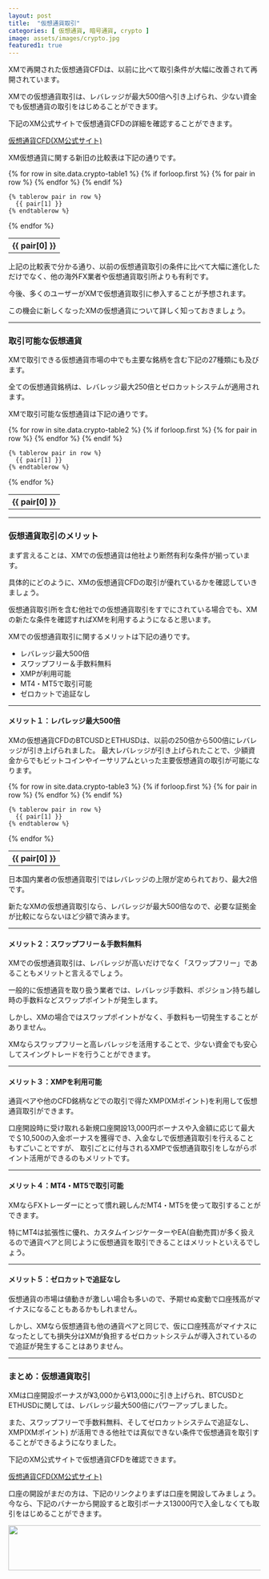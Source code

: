 ```yaml
---
layout: post
title:  "仮想通貨取引"
categories: [ 仮想通貨, 暗号通貨, crypto ]
image: assets/images/crypto.jpg
featured1: true
---
```


XMで再開された仮想通貨CFDは、以前に比べて取引条件が大幅に改善されて再開されています。

XMでの仮想通貨取引は、レバレッジが最大500倍へ引き上げられ、少ない資金でも仮想通貨の取引をはじめることができます。

下記のXM公式サイトで仮想通貨CFDの詳細を確認することができます。

<a href="https://clicks.affstrack.com/c?m=73023&c=648723">仮想通貨CFD(XM公式サイト)</a>

XM仮想通貨に関する新旧の比較表は下記の通りです。

<table>
  {% for row in site.data.crypto-table1 %}
    {% if forloop.first %}
    <tr>
      {% for pair in row %}
        <th>{{ pair[0] }}</th>
      {% endfor %}
    </tr>
    {% endif %}

    {% tablerow pair in row %}
      {{ pair[1] }}
    {% endtablerow %}
  {% endfor %}
</table>

上記の比較表で分かる通り、以前の仮想通貨取引の条件に比べて大幅に進化しただけでなく、他の海外FX業者や仮想通貨取引所よりも有利です。

今後、多くのユーザーがXMで仮想通貨取引に参入することが予想されます。

この機会に新しくなったXMの仮想通貨について詳しく知っておきましょう。


<hr>

### 取引可能な仮想通貨

XMで取引できる仮想通貨市場の中でも主要な銘柄を含む下記の27種類にも及びます。

全ての仮想通貨銘柄は、レバレッジ最大250倍とゼロカットシステムが適用されます。

XMで取引可能な仮想通貨は下記の通りです。

<table>
  {% for row in site.data.crypto-table2 %}
    {% if forloop.first %}
    <tr>
      {% for pair in row %}
        <th>{{ pair[0] }}</th>
      {% endfor %}
    </tr>
    {% endif %}

    {% tablerow pair in row %}
      {{ pair[1] }}
    {% endtablerow %}
  {% endfor %}
</table>

<hr>

### 仮想通貨取引のメリット

まず言えることは、XMでの仮想通貨は他社より断然有利な条件が揃っています。

具体的にどのように、XMの仮想通貨CFDの取引が優れているかを確認していきましょう。

仮想通貨取引所を含む他社での仮想通貨取引をすでにされている場合でも、XMの新たな条件を確認すればXMを利用するようになると思います。


XMでの仮想通貨取引に関するメリットは下記の通りです。

+ レバレッジ最大500倍
+ スワップフリー＆手数料無料
+ XMPが利用可能
+ MT4・MT5で取引可能
+ ゼロカットで追証なし

<hr>

#### メリット１：レバレッジ最大500倍

XMの仮想通貨CFDのBTCUSDとETHUSDは、以前の250倍から500倍にレバレッジが引き上げられました。 最大レバレッジが引き上げられたことで、少額資金からでもビットコインやイーサリアムといった主要仮想通貨の取引が可能になります。

<table>
  {% for row in site.data.crypto-table3 %}
    {% if forloop.first %}
    <tr>
      {% for pair in row %}
        <th>{{ pair[0] }}</th>
      {% endfor %}
    </tr>
    {% endif %}

    {% tablerow pair in row %}
      {{ pair[1] }}
    {% endtablerow %}
  {% endfor %}
</table>

日本国内業者の仮想通貨取引ではレバレッジの上限が定められており、最大2倍です。

新たなXMの仮想通貨取引なら、レバレッジが最大500倍なので、必要な証拠金が比較にならないほど少額で済みます。

<hr>

#### メリット２：スワップフリー＆手数料無料

XMでの仮想通貨取引は、レバレッジが高いだけでなく「スワップフリー」であることもメリットと言えるでしょう。

一般的に仮想通貨を取り扱う業者では、レバレッジ手数料、ポジション持ち越し時の手数料などスワップポイントが発生します。

しかし、XMの場合ではスワップポイントがなく、手数料も一切発生することがありません。

XMならスワップフリーと高レバレッジを活用することで、少ない資金でも安心してスイングトレードを行うことができます。

<hr>

#### メリット３：XMPを利用可能

通貨ペアや他のCFD銘柄などでの取引で得たXMP(XMポイント)を利用して仮想通貨取引ができます。

口座開設時に受け取れる新規口座開設13,000円ボーナスや入金額に応じて最大で＄10,500の入金ボーナスを獲得でき、入金なしで仮想通貨取引を行えることもすごいことですが、
取引ごとに付与されるXMPで仮想通貨取引をしながらポイント活用ができるのもメリットです。


<hr>

#### メリット４：MT4・MT5で取引可能

XMならFXトレーダーにとって慣れ親しんだMT4・MT5を使って取引することができます。

特にMT4は拡張性に優れ、カスタムインジケーターやEA(自動売買)が多く扱えるので通貨ペアと同じように仮想通貨を取引できることはメリットといえるでしょう。


<hr>

#### メリット５：ゼロカットで追証なし

仮想通貨の市場は値動きが激しい場合も多いので、予期せぬ変動で口座残高がマイナスになることもあるかもしれません。

しかし、XMなら仮想通貨も他の通貨ペアと同じで、仮に口座残高がマイナスになったとしても損失分はXMが負担するゼロカットシステムが導入されているので追証が発生することはありません。

<hr>

### まとめ：仮想通貨取引

XMは口座開設ボーナスが¥3,000から¥13,000に引き上げられ、BTCUSDとETHUSDに関しては、レバレッジ最大500倍にパワーアップしました。

また、スワップフリーで手数料無料、そしてゼロカットシステムで追証なし、XMP(XMポイント)
が活用できる他社では真似できない条件で仮想通貨を取引することができるようになりました。

下記のXM公式サイトで仮想通貨CFDを確認できます。

<a href="https://clicks.affstrack.com/c?m=73023&c=648723">仮想通貨CFD(XM公式サイト)</a>

口座の開設がまだの方は、下記のリンクよりまずは口座を開設してみましょう。
今なら、下記のバナーから開設すると取引ボーナス13000円で入金しなくても取引をはじめることができます。

<a href="https://clicks.affstrack.com/c?m=7952&c=550036" referrerpolicy="no-referrer-when-downgrade"><img src="https://ads.affstrack.com/i/7952?c=550036" width="728" height="90" referrerpolicy="no-referrer-when-downgrade"/></a>
